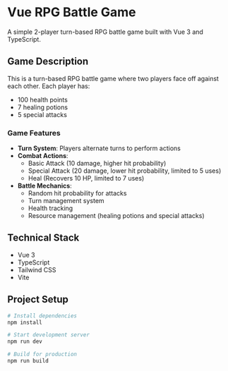 # Vue RPG Battle Game

A simple 2-player turn-based RPG battle game built with Vue 3 and TypeScript.

## Game Description

This is a turn-based RPG battle game where two players face off against each other. Each player has:

- 100 health points
- 7 healing potions
- 5 special attacks 

### Game Features

- **Turn System**: Players alternate turns to perform actions
- **Combat Actions**:
  - Basic Attack (10 damage, higher hit probability)
  - Special Attack (20 damage, lower hit probability, limited to 5 uses)
  - Heal (Recovers 10 HP, limited to 7 uses)
- **Battle Mechanics**: 
  - Random hit probability for attacks
  - Turn management system
  - Health tracking
  - Resource management (healing potions and special attacks)

## Technical Stack

- Vue 3
- TypeScript
- Tailwind CSS
- Vite

## Project Setup

```sh
# Install dependencies
npm install

# Start development server
npm run dev

# Build for production
npm run build
```
